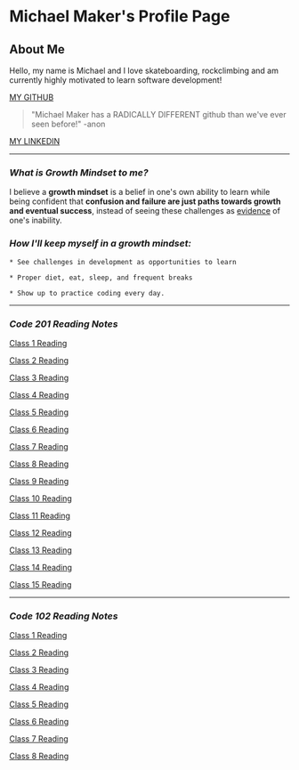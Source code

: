 # Michael Maker's Profile Page

## About Me

Hello, my name is Michael and I love skateboarding, rockclimbing and am currently highly motivated to learn software development!

[MY GITHUB](https://github.com/guerillaxgardener)

> "Michael Maker has a RADICALLY DIFFERENT github than we've ever seen before!" -anon

[MY LINKEDIN](https://www.linkedin.com/in/michaelmak3r/)

___

### ___What is Growth Mindset to me?___

I believe a **growth mindset** is a belief in one's own ability to learn while being confident that **confusion and failure are just paths towards growth and eventual success**, instead of seeing these challenges as [evidence](https://i.ytimg.com/vi/uZ1ZeLc-qjA/maxresdefault.jpg) of one's inability.

### ___How I'll keep myself in a growth mindset:___

```text
* See challenges in development as opportunities to learn

* Proper diet, eat, sleep, and frequent breaks

* Show up to practice coding every day.

```

___

### ___Code 201 Reading Notes___

[Class 1 Reading](class-01.md)

[Class 2 Reading]()

[Class 3 Reading]()

[Class 4 Reading]()

[Class 5 Reading]()

[Class 6 Reading]()

[Class 7 Reading]()

[Class 8 Reading]()

[Class 9 Reading]()

[Class 10 Reading]()

[Class 11 Reading]()

[Class 12 Reading]()

[Class 13 Reading]()

[Class 14 Reading]()

[Class 15 Reading]()

___

### ___Code 102 Reading Notes___

[Class 1 Reading](class1reading.md)

[Class 2 Reading](class2reading.md)

[Class 3 Reading](class3reading.md)

[Class 4 Reading](class4reading.md)

[Class 5 Reading](class5reading.md)

[Class 6 Reading](class6reading.md)

[Class 7 Reading](class7reading.md)

[Class 8 Reading](class8reading.md)